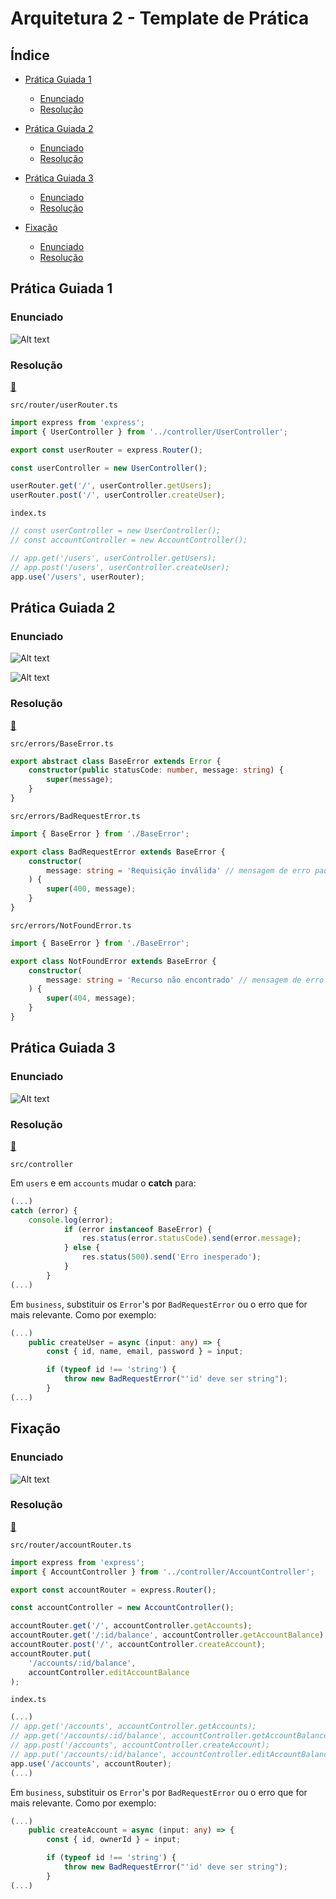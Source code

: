 # Arquitetura 2 - Template de Prática

## Índice

-   [Prática Guiada 1](#prática-guiada-1)

    -   [Enunciado](#enunciado)
    -   [Resolução](#resolução)

-   [Prática Guiada 2](#prática-guiada-2)

    -   [Enunciado](#enunciado-1)
    -   [Resolução](#resoluc3a7c3a3o-1)

-   [Prática Guiada 3](#prática-guiada-3)

    -   [Enunciado](#enunciado-2)
    -   [Resolução](#resoluc3a7c3a3o-2)

-   [Fixação](#fixação)

    -   [Enunciado](#enunciado-3)
    -   [Resolução](#resoluc3a7c3a3o-3)

## Prática Guiada 1

### Enunciado

![Alt text](./src/images/image.png)

### Resolução

[🔼](#arquitetura-2---template-de-prática)

`src/router/userRouter.ts`

```ts
import express from 'express';
import { UserController } from '../controller/UserController';

export const userRouter = express.Router();

const userController = new UserController();

userRouter.get('/', userController.getUsers);
userRouter.post('/', userController.createUser);
```

`index.ts`

```ts
// const userController = new UserController();
// const accountController = new AccountController();

// app.get('/users', userController.getUsers);
// app.post('/users', userController.createUser);
app.use('/users', userRouter);
```

## Prática Guiada 2

### Enunciado

![Alt text](./src/images/image-1.png)

![Alt text](./src/images/image-2.png)

### Resolução

[🔼](#arquitetura-2---template-de-prática)

`src/errors/BaseError.ts`

```ts
export abstract class BaseError extends Error {
    constructor(public statusCode: number, message: string) {
        super(message);
    }
}
```

`src/errors/BadRequestError.ts`

```ts
import { BaseError } from './BaseError';

export class BadRequestError extends BaseError {
    constructor(
        message: string = 'Requisição inválida' // mensagem de erro padrão caso não seja enviado um argumento
    ) {
        super(400, message);
    }
}
```

`src/errors/NotFoundError.ts`

```ts
import { BaseError } from './BaseError';

export class NotFoundError extends BaseError {
    constructor(
        message: string = 'Recurso não encontrado' // mensagem de erro padrão caso não seja enviado um argumento
    ) {
        super(404, message);
    }
}
```

## Prática Guiada 3

### Enunciado

![Alt text](./src/images/image-3.png)

### Resolução

[🔼](#arquitetura-2---template-de-prática)

`src/controller`

Em `users` e em `accounts` mudar o **catch** para:

```ts
(...)
catch (error) {
    console.log(error);
            if (error instanceof BaseError) {
                res.status(error.statusCode).send(error.message);
            } else {
                res.status(500).send('Erro inesperado');
            }
        }
(...)
```

Em `business`, substituir os `Error`'s por `BadRequestError` ou o erro que for mais relevante. Como por exemplo:

```ts
(...)
    public createUser = async (input: any) => {
        const { id, name, email, password } = input;

        if (typeof id !== 'string') {
            throw new BadRequestError("'id' deve ser string");
        }
(...)
```

## Fixação

### Enunciado

![Alt text](./src/images/image-4.png)

### Resolução

[🔼](#arquitetura-2---template-de-prática)

`src/router/accountRouter.ts`

```ts
import express from 'express';
import { AccountController } from '../controller/AccountController';

export const accountRouter = express.Router();

const accountController = new AccountController();

accountRouter.get('/', accountController.getAccounts);
accountRouter.get('/:id/balance', accountController.getAccountBalance);
accountRouter.post('/', accountController.createAccount);
accountRouter.put(
    '/accounts/:id/balance',
    accountController.editAccountBalance
);
```

`index.ts`

```ts
(...)
// app.get('/accounts', accountController.getAccounts);
// app.get('/accounts/:id/balance', accountController.getAccountBalance);
// app.post('/accounts', accountController.createAccount);
// app.put('/accounts/:id/balance', accountController.editAccountBalance);
app.use('/accounts', accountRouter);
(...)
```

Em `business`, substituir os `Error`'s por `BadRequestError` ou o erro que for mais relevante. Como por exemplo:

```ts
(...)
    public createAccount = async (input: any) => {
        const { id, ownerId } = input;

        if (typeof id !== 'string') {
            throw new BadRequestError("'id' deve ser string");
        }
(...)
```
